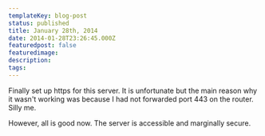 ```yaml
---
templateKey: blog-post
status: published
title: January 28th, 2014
date: 2014-01-28T23:26:45.000Z
featuredpost: false
featuredimage:
description:
tags:
---
```

Finally set up https for this server. It is unfortunate but the main reason why it wasn't working was because I had not forwarded port 443 on the router. Silly me.

However, all is good now. The server is accessible and marginally secure.

